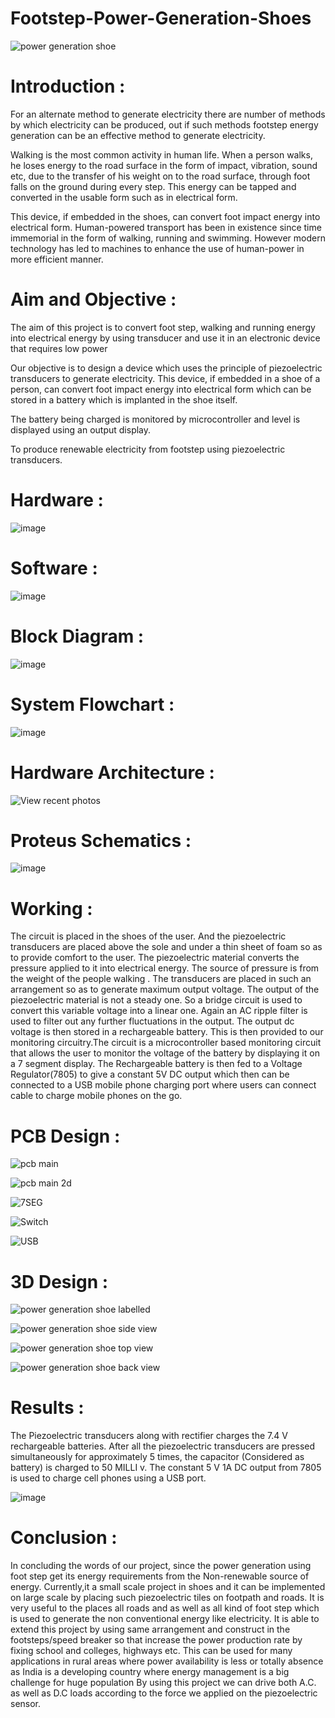 # Footstep-Power-Generation-Shoes

![power generation shoe](https://user-images.githubusercontent.com/78256070/126029931-c7ad90db-a4f1-4a29-941a-0e57f6b165ec.png)

# Introduction :

For an alternate method to generate electricity there are number of methods by which electricity can be produced, out if such methods footstep energy generation can be an effective method to generate electricity. 

Walking is the most common activity in human life. When a person walks, he loses energy to the road surface in the form of impact, vibration, sound etc, due to the transfer of his weight on to the road surface, through foot falls on the ground during every step. This energy can be tapped and converted in the usable form such as in electrical form. 

This device, if embedded in the shoes, can convert foot impact energy into electrical form. Human-powered transport has been in existence since time immemorial in the form of walking, running and swimming. However modern technology has led to machines to enhance the use of human-power in more efficient manner.


# Aim and Objective :

The aim of this project is to convert foot step, walking and running energy into electrical energy by using transducer and use it in an electronic device that requires low power

Our objective is to design a device which uses the principle of piezoelectric transducers to generate electricity. This device, if embedded in a shoe of a person, can convert foot impact energy into electrical form which can be stored in a battery which is implanted in the shoe itself.

The battery being charged is monitored by microcontroller and level is displayed using an output display.

To produce renewable electricity from footstep using piezoelectric transducers.

# Hardware :

![image](https://user-images.githubusercontent.com/78256070/126029368-a9fcf115-bd19-479a-8929-a01333137f62.png)

# Software :

![image](https://user-images.githubusercontent.com/78256070/126029552-753cad43-5f8c-4772-ba4f-29015db9edce.png)

# Block Diagram :

![image](https://user-images.githubusercontent.com/78256070/126029569-4e1ef6b2-f40e-454b-8771-45f11ac59e53.png)

# System Flowchart :

![image](https://user-images.githubusercontent.com/78256070/126029599-eb3851ae-d57d-4366-9d33-d93a7a3d4f6a.png)

# Hardware Architecture :

![View recent photos](https://user-images.githubusercontent.com/78256070/126029676-82d48f6c-3885-442b-a5a1-c74012240b19.png)

# Proteus Schematics :

![image](https://user-images.githubusercontent.com/78256070/126029701-11327486-b0d3-45de-9dfd-2f2fa1dee6a4.png)

# Working :

The circuit is placed in the shoes of the user. And the piezoelectric transducers are placed above the sole and under a thin sheet of foam so as to provide comfort to the user. 
The piezoelectric material converts the pressure applied to it into electrical energy.  The source of pressure is from the weight of the people walking . The transducers are placed in such an arrangement so as to generate maximum output voltage. 
The output of the piezoelectric material is not a steady one. So a bridge circuit is used to convert this variable voltage into a linear one.  Again an AC ripple filter is used to filter out any further fluctuations in the output.  The output dc voltage is then stored in a rechargeable battery. 
This is then provided to our monitoring circuitry.The circuit is a microcontroller based monitoring circuit that allows the user to monitor the voltage of the battery by  displaying it on a 7 segment display.
The Rechargeable battery is then fed to a Voltage Regulator(7805) to give a constant 5V DC output which then can be connected to a USB mobile phone charging port where users can connect cable to charge mobile phones on the go.

# PCB Design : 

![pcb main](https://user-images.githubusercontent.com/78256070/126029835-911dd622-0335-4468-80ce-a2ee4fea70e8.png)

![pcb main 2d](https://user-images.githubusercontent.com/78256070/126029837-1d4ec45e-1c01-406c-a743-6b9382ff4de8.png)

![7SEG](https://user-images.githubusercontent.com/78256070/126029839-c593cf57-f153-443e-8ca0-93d142f24978.png)

![Switch](https://user-images.githubusercontent.com/78256070/126029886-15fce63c-a4da-48ca-9ad1-ae9209f4267b.png)

![USB](https://user-images.githubusercontent.com/78256070/126029845-ab2d7dde-a58b-42e3-8387-5ae727cf5948.png)

# 3D Design :

![power generation shoe labelled](https://user-images.githubusercontent.com/78256070/126029912-89e96514-aa82-4dfa-90d0-7ffaf7772947.png)

![power generation shoe side view](https://user-images.githubusercontent.com/78256070/126029916-2a599622-3e80-4538-aa44-8aec9186afe2.png)

![power generation shoe top view](https://user-images.githubusercontent.com/78256070/126029922-54aeded9-54a1-4212-ab02-f106fa07fcdc.png)

![power generation shoe back view](https://user-images.githubusercontent.com/78256070/126029925-90d68de6-cc84-439a-9602-d525c31764e5.png)

# Results :

The Piezoelectric transducers along with rectifier charges the 7.4 V rechargeable batteries.
After all the piezoelectric transducers are pressed simultaneously for approximately 5 times, the capacitor (Considered as battery) is charged to 50 MILLI v.
The constant 5 V 1A DC output from 7805 is used to charge cell phones using a USB port.

![image](https://user-images.githubusercontent.com/78256070/126029974-0576f357-ec7d-4a54-a024-90a99965d618.png)

# Conclusion :

In concluding the words of our project, since the power generation using foot step get its energy requirements from the Non-renewable source of energy. 
Currently,it a small scale project in shoes and it can be implemented on large scale by placing such piezoelectric tiles on footpath and roads.
It is very useful to the places all roads and as well as all kind of foot step which is used to generate the non conventional energy like electricity. It is able to extend this project by using same arrangement and construct in the footsteps/speed breaker so that increase the power production rate by fixing school and colleges, highways etc.
This can be used for many applications in rural areas where power availability is less or totally absence as India is a developing country where energy management is a big challenge for huge population
By using this project we can drive both A.C. as well as D.C loads according to the force we applied on the piezoelectric sensor.


